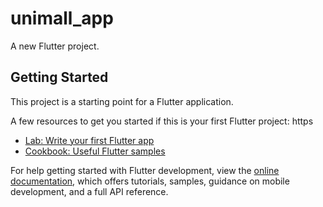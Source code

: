 # unimall_app

A new Flutter project.

## Getting Started

This project is a starting point for a Flutter application.

A few resources to get you started if this is your first Flutter project:
https
- [Lab: Write your first Flutter app](://docs.flutter.dev/get-started/codelab)
- [Cookbook: Useful Flutter samples](https://docs.flutter.dev/cookbook)

For help getting started with Flutter development, view the
[online documentation](https://docs.flutter.dev/), which offers tutorials,
samples, guidance on mobile development, and a full API reference.
